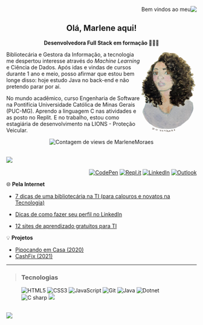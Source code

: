 <p align="right"> Bem vindos ao meu <img align="right" src="https://img.shields.io/badge/-GitHub-333333?style=for-the-badge&logo=GitHub"></p>



<h2 align="center">Olá, Marlene aqui!</h2> 

<p align="center"><b>Desenvolvedora Full Stack em formação 👩🏽‍💻</b></p>  

<img src=".\img\MarleneMoraes_por_NanciYin.png" alt="Marlene em aquarela por Nanci Yin"  width="150px" align="right"/>Bibliotecária e Gestora da Informação, a tecnologia me despertou interesse através do *Machine Learning* e Ciência de Dados. Após idas e vindas de cursos durante 1 ano e meio, posso afirmar que estou bem longe disso: hoje estudo Java no back-end e não pretendo parar por aí. 

No mundo acadêmico, curso Engenharia de Software na Pontifícia Universidade Católica de Minas Gerais (PUC-MG). Aprendo a linguagem C nas atividades e as posto no Replit. E no trabalho, estou como estagiária de desenvolvimento na LIONS - Proteção Veicular. 

<div align="center">
    <img src="https://komarev.com/ghpvc/?username=marlenemoraes&color=blueviolet" alt="Contagem de views de MarleneMoraes"/>	</div>
<br/>

<a href="https://github.com/MarleneMoraes/MarleneMoraes/tree/english"><img src="https://img.shields.io/badge/English%20-%23323330.svg?&style=for-the-badge&logo=perfil&logoColor=black&color=red" /></a>

<div class="socialmedia" align="right">
    <a href="https://codepen.io/marlenemoraes" target="blank"><img src="https://img.shields.io/badge/-CodePen-333333?style=flat&logo=CodePen" alt="CodePen"></a>
    <a href="https://replit.com/@MarleneMoraes" target="blank"><img src="https://img.shields.io/badge/-Repl.it-333333?style=flat&logo=Repl.it" alt="Repl.it"></a>
    <a href="https://www.linkedin.com/in/marlenemoraes/" target="blank"><img src="https://img.shields.io/badge/-LinkedIn-333333?style=flat&logo=LinkedIn"alt="LinkedIn"></a>
     <a href="mailto: marlenevmoraes@outlook.com" target="blank"><img src="https://img.shields.io/badge/-Microsoft_Outlook-333333?style=flat&logo=microsoft-outlook"alt="Outlook"></a>
</div>

🌐 **Pela Internet**

- [7 dicas de uma bibliotecária na TI (para calouros e novatos na Tecnologia)](https://www.linkedin.com/pulse/7-dicas-de-uma-bibliotec%C3%A1ria-na-ti-para-calouros-e-novatos-moraes/)

- [Dicas de como fazer seu perfil no LinkedIn](https://www.linkedin.com/pulse/dicas-de-como-fazer-seu-perfil-linkedin-marlene-moraes/)

- [12 sites de aprendizado gratuitos para TI](https://www.linkedin.com/pulse/12-sites-de-aprendizado-gratuitos-para-ti-marlene-moraes/)

  

💡 **Projetos**

- [Pipocando em Casa (2020)](https://github.com/MarleneMoraes/pipocando-em-casa)
- [CashFix (2021)](https://github.com/MarleneMoraes/CashFix)


***



> ### Tecnologias

<div class="skills">
    <figure>
        <img src="https://img.shields.io/badge/HTML5-E34F26?style=for-the-badge&logo=html5&logoColor=white" alt="HTML5" />
        <img src="https://img.shields.io/badge/CSS3-1572B6?style=for-the-badge&logo=css3&logoColor=white" alt="CSS3" />
        <img src="https://img.shields.io/badge/JavaScript-F7DF1E?style=for-the-badge&logo=javascript&logoColor=black" alt="JavaScript" />
        <img src="https://img.shields.io/badge/Git-ED8B00?style=for-the-badge&logo=git&logoColor=white" alt="Git"/>
        <img src="https://img.shields.io/badge/Java-ED8B00?style=for-the-badge&logo=java&logoColor=white" alt="Java" />
        <img src="https://img.shields.io/badge/.NET-5C2D91?style=for-the-badge&logo=.net&logoColor=white" alt="Dotnet"/>
        <img src="https://img.shields.io/badge/C%23-239120?style=for-the-badge&logo=c-sharp&logoColor=white" alt="C sharp" />
        <img src="https://img.shields.io/badge/Microsoft_SQL_Server-CC2927?style=for-the-badge&logo=microsoft-sql-server&logoColor=white" />
    </figure>
</div>



<br/>

<img src="https://github-readme-streak-stats.herokuapp.com/?user=marlenemoraes&theme=tokyonight&hide_border=false"/>











